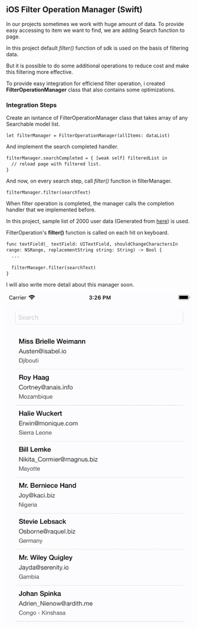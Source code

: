 ## iOS Filter Operation Manager (Swift)

In our projects sometimes we work with huge amount of data. To provide easy accessing to item we want to find, we are adding Search function to page. 

In this project default *filter()* function of sdk is used on the basis of filtering data. 

But it is possible to do some additional operations to reduce cost and make this filtering more effective.

To provide easy integration for efficiend filter operation, i created **FilterOperationManager** class that also contains some optimizations.  

### Integration Steps

Create an isntance of FilterOperationManager class that takes array of any Searchable model list. 

```
let filterManager = FilterOperationManager(allItems: dataList)
```

And implement the search completed handler.

```
filterManager.searchCompleted = { [weak self] filteredList in
  // reload page with filtered list.
}
```

And now, on every search step, call *filter()* function in filterManager.

```
filterManager.filter(searchText)
```

When filter operation is completed, the manager calls the completion handler that we implemented before.

In this project, sample list of 2000 user data (Generated from [here](http://www.databasetestdata.com/generated-data)) is used. 


FilterOperation's **filter()** function is called on each hit on keyboard. 

```
func textField(_ textField: UITextField, shouldChangeCharactersIn range: NSRange, replacementString string: String) -> Bool {
  ...
  
  filterManager.filter(searchText)
}

```

I will also write more detail about this manager soon.

![Sample Gif](appvideo.gif)
